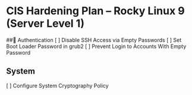 # CIS Hardening Plan – Rocky Linux 9  (Server Level 1)

##👮 Authentication 
[ ] Disable SSH Access via Empty Passwords
[ ] Set Boot Loader Password in grub2
[ ] Prevent Login to Accounts With Empty Password

## System 
[ ] Configure System Cryptography Policy
